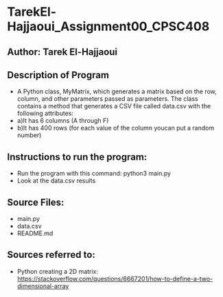 # TarekEl-Hajjaoui_Assignment00_CPSC408
## Author: Tarek El-Hajjaoui

## Description of Program
- A Python class, MyMatrix, which generates a matrix based on the row, column, and other parameters passed as parameters. The class contains a method that generates a CSV file called data.csv with the following attributes:
- a)It has 6 columns (A through F)
- b)It has 400 rows (for each value of the column youcan put a random number)

## Instructions to run the program:
- Run the program with this command: python3 main.py
- Look at the data.csv results

## Source Files:
- main.py
- data.csv
- README.md

## Sources referred to:
- Python creating a 2D matrix: https://stackoverflow.com/questions/6667201/how-to-define-a-two-dimensional-array
